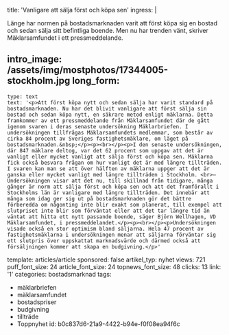 title: 'Vanligare att sälja först och köpa sen'
ingress: |
  <p>Länge har normen på bostadsmarknaden varit att först köpa sig en bostad och sedan sälja sitt befintliga boende. Men nu har trenden vänt, skriver Mäklarsamfundet i ett pressmeddelande.
  </p>
  
intro_image: /assets/img/mostphotos/17344005-stockholm.jpg
long_form:
  -
    type: text
    text: '<p>Att först köpa nytt och sedan sälja har varit standard på bostadsmarknaden. Nu har det blivit vanligare att först sälja sin bostad och sedan köpa nytt, en säkrare metod enligt mäklarna. Detta framkommer av ett pressmeddelande från Mäklarsamfundet där de gått igenom svaren i deras senaste undersökning Mäklarbriefen. I undersökningen tillfrågas Mäklarsamfundets medlemmar, som består av cirka 84 procent av Sveriges fastighetsmäklare, om läget på bostadsmarknaden.&nbsp;</p><p><br></p><p>I den senaste undersökningen, där 847 mäklare deltog, var det 62 procent som uppgav att det är vanligt eller mycket vanligt att sälja först och köpa sen. Mäklarna fick också besvara frågan om hur vanligt det är med längre tillträden. I svaren kan man se att över hälften av mäklarna uppger att det är ganska eller mycket vanligt med längre tillträden i Stockholm. <br>– Undersökningen visar att det nu, till skillnad från tidigare, många gånger är norm att sälja först och köpa sen och att det framförallt i Stockholms län är vanligare med längre tillträden. Det innebär att många som idag ger sig ut på bostadsmarknaden gör det bättre förberedda om någonting inte blir exakt som planerat, till exempel att slutpriset inte blir som förväntat eller att det tar längre tid än väntat att hitta ett nytt passande boende, säger Björn Wellhagen, VD Mäklarsamfundet, i pressmeddelandet.</p><p><br></p><p>Undersökningen visade också en stor optimism bland säljarna. Hela 47 procent av fastighetsmäklarna i undersökningen menar att säljarna förväntar sig ett slutpris över uppskattat marknadsvärde och därmed också att försäljningen kommer att skapa en budgivning.</p>'
template: articles/article
sponsored: false
artikel_typ: nyhet
views: 721
puff_font_size: 24
article_font_size: 24
topnews_font_size: 48
clicks: 13
link: '1'
categories: bostadsmarknad
tags:
  - mäklarbriefen
  - mäklarsamfundet
  - bostadspriser
  - budgivning
  - tillträde
  - Toppnyhet
id: b0c837d6-21a9-4422-b94e-f0f08ea94f6c
